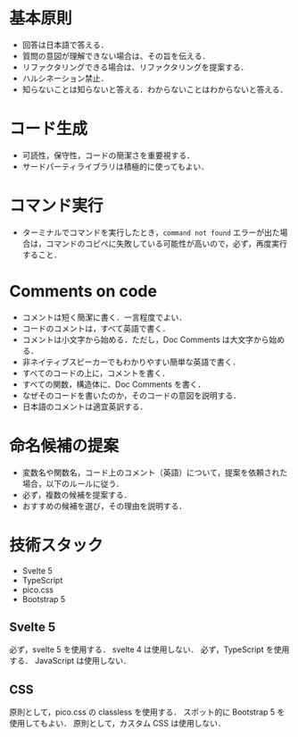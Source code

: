 # 基本原則

- 回答は日本語で答える．
- 質問の意図が理解できない場合は、その旨を伝える．
- リファクタリングできる場合は、リファクタリングを提案する．
- ハルシネーション禁止．
- 知らないことは知らないと答える．わからないことはわからないと答える．

# コード生成

- 可読性，保守性，コードの簡潔さを重要視する．
- サードパーティライブラリは積極的に使ってもよい．

# コマンド実行

- ターミナルでコマンドを実行したとき，`command not found` エラーが出た場合は，コマンドのコピペに失敗している可能性が高いので，必ず，再度実行すること．

# Comments on code

- コメントは短く簡潔に書く．一言程度でよい．
- コードのコメントは，すべて英語で書く．
- コメントは小文字から始める．ただし，Doc Comments は大文字から始める．
- 非ネイティブスピーカーでもわかりやすい簡単な英語で書く．
- すべてのコードの上に，コメントを書く．
- すべての関数，構造体に、Doc Comments を書く．
- なぜそのコードを書いたのか，そのコードの意図を説明する．
- 日本語のコメントは適宜英訳する．

# 命名候補の提案

- 変数名や関数名，コード上のコメント（英語）について，提案を依頼された場合，以下のルールに従う．
- 必ず，複数の候補を提案する．
- おすすめの候補を選び，その理由を説明する．

# 技術スタック

- Svelte 5
- TypeScript
- pico.css
- Bootstrap 5

## Svelte 5

必ず，svelte 5 を使用する．
svelte 4 は使用しない．
必ず，TypeScript を使用する．
JavaScript は使用しない．

## CSS

原則として，pico.css の classless を使用する．
スポット的に Bootstrap 5 を使用してもよい．
原則として，カスタム CSS は使用しない．
